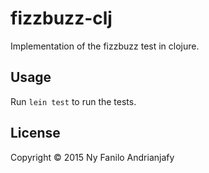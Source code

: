 # fizzbuzz-clj

Implementation of the fizzbuzz test in clojure.

## Usage

Run `lein test` to run the tests.

## License

Copyright © 2015 Ny Fanilo Andrianjafy
